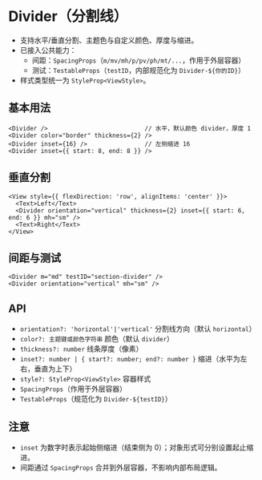 # Divider（分割线）

- 支持水平/垂直分割、主题色与自定义颜色、厚度与缩进。
- 已接入公共能力：
  - 间距：`SpacingProps`（`m/mv/mh/p/pv/ph/mt/...`，作用于外层容器）
  - 测试：`TestableProps`（`testID`，内部规范化为 `Divider-${你的ID}`）
- 样式类型统一为 `StyleProp<ViewStyle>`。

## 基本用法

```tsx
<Divider />                           // 水平，默认颜色 divider，厚度 1
<Divider color="border" thickness={2} />
<Divider inset={16} />                // 左侧缩进 16
<Divider inset={{ start: 8, end: 8 }} />
```

## 垂直分割

```tsx
<View style={{ flexDirection: 'row', alignItems: 'center' }}>
  <Text>Left</Text>
  <Divider orientation="vertical" thickness={2} inset={{ start: 6, end: 6 }} mh="sm" />
  <Text>Right</Text>
</View>
```

## 间距与测试

```tsx
<Divider m="md" testID="section-divider" />
<Divider orientation="vertical" mh="sm" />
```

## API

- `orientation?: 'horizontal'|'vertical'` 分割线方向（默认 `horizontal`）
- `color?: 主题键或颜色字符串` 颜色（默认 `divider`）
- `thickness?: number` 线条厚度（像素）
- `inset?: number | { start?: number; end?: number }` 缩进（水平为左右，垂直为上下）
- `style?: StyleProp<ViewStyle>` 容器样式
- `SpacingProps`（作用于外层容器）
- `TestableProps`（规范化为 `Divider-${testID}`）

## 注意

- `inset` 为数字时表示起始侧缩进（结束侧为 0）；对象形式可分别设置起止缩进。
- 间距通过 `SpacingProps` 合并到外层容器，不影响内部布局逻辑。
